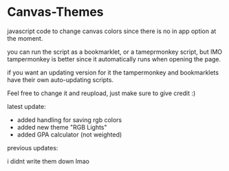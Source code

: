 # Canvas-Themes
javascript code to change canvas colors since there is no in app option at the moment.

you can run the script as a bookmarklet, or a tameprmonkey script, but IMO tampermonkey is better since it automatically runs when opening the page.

if you want an updating version for it the tampermonkey and bookmarklets have their own auto-updating scripts.

Feel free to change it and reupload, just make sure to give credit :)

latest update:
- added handling for saving rgb colors
- added new theme "RGB Lights"
- added GPA calculator (not weighted)

previous updates:

i didnt write them down lmao
